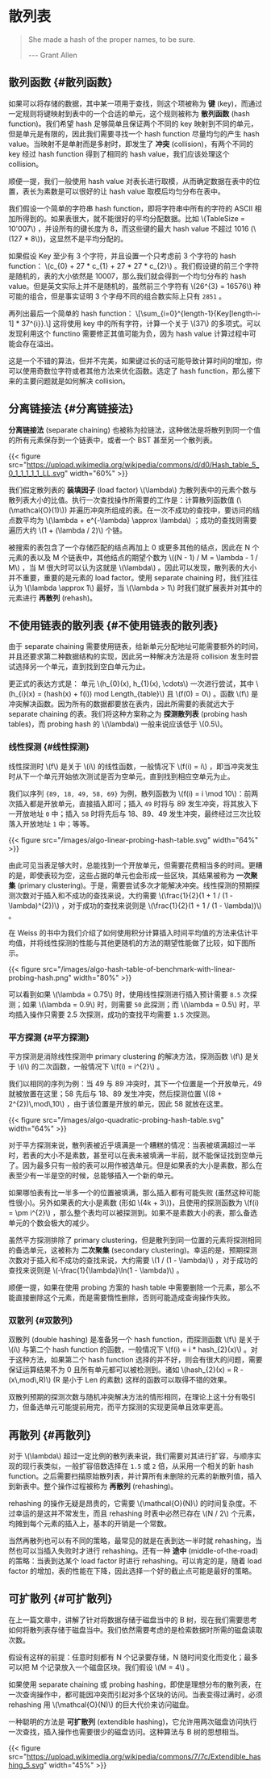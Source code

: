 # 散列表


> She made a hash of the proper names, to be sure.
>
> --- Grant Allen


## 散列函数 {#散列函数}

如果可以将存储的数据，其中某一项用于查找，则这个项被称为 **键** (key)，而通过一定规则将键映射到表中的一个合适的单元，这个规则被称为 **散列函数** (hash function)。我们希望 hash 足够简单且保证两个不同的 key 映射到不同的单元，但是单元是有限的，因此我们需要寻找一个 hash function 尽量均匀的产生 hash value。当映射不是单射而是多射时，即发生了 **冲突** (collision)，有两个不同的 key 经过 hash function 得到了相同的 hash value，我们应该处理这个 collision。

顺便一提，我们一般使用 hash value 对表长进行取模，从而确定数据在表中的位置，表长为素数是可以很好的让 hash value 取模后均匀分布在表中。

我们假设一个简单的字符串 hash function，即将字符串中所有的字符的 ASCII 相加所得到的。如果表很大，就不能很好的平均分配数据。比如 \\(TableSize = 10'007\\) ，并设所有的键长度为 8，而这些键的最大 hash value 不超过 1016 (\\(127 \* 8\\))，这显然不是平均分配的。

如果假设 Key 至少有 3 个字符，并且设置一个只考虑前 3 个字符的 hash function：
\\(c\_{0} + 27 \* c\_{1} + 27 \* 27 \* c\_{2}\\) 。我们假设键的前三个字符是随机的，表的大小依然是 10007，那么我们就会得到一个均匀分布的 hash value。但是英文实际上并不是随机的，虽然前三个字符有 \\(26^{3} = 16576\\) 种可能的组合，但是事实证明 3 个字母不同的组合数实际上只有 `2851` 。

再列出最后一个简单的 hash function： \\[\sum\_{i=0}^{length-1}{Key[length-i-1] \*
37^{i}}.\\] 这将使用 key 中的所有字符，计算一个关于 \\(37\\) 的多项式。可以发现利用这个 functino 需要修正其值可能为负，因为 hash value 计算过程中可能会存在溢出。

这是一个不错的算法，但并不完美，如果键过长的话可能导致计算时间的增加，你可以使用奇数位字符或者其他方法来优化函数。选定了 hash function，那么接下来的主要问题就是如何解决 collision。


## 分离链接法 {#分离链接法}

**分离链接法** (separate chaining) 也被称为拉链法，这种做法是将散列到同一个值的所有元素保存到一个链表中，或者一个 BST 甚至另一个散列表。

{{< figure src="https://upload.wikimedia.org/wikipedia/commons/d/d0/Hash_table_5_0_1_1_1_1_1_LL.svg" width="60%" >}}

我们假定散列表的 **装填因子** (load factor) \\(\lambda\\) 为散列表中的元素个数与散列表大小的比值。执行一次查找操作所需要的工作是：计算散列函数值 (\\(\mathcal{O}(1)\\)) 并遍历冲突所组成的表。在一次不成功的查找中，要访问的结点数平均为 \\(\lambda + e^{-\lambda} \approx \lambda\\) ；成功的查找则需要遍历大约 \\(1 + (\lambda / 2)\\) 个链。

被搜索的表包含了一个存储匹配的结点再加上 0 或更多其他的结点，因此在 N 个元素的表以及 M 个链表中，其他结点的期望个数为 \\((N - 1) / M = \lambda - 1 / M\\) ，当 M 很大时可以认为这就是 \\(\lambda\\) 。因此可以发现，散列表的大小并不重要，重要的是元素的 load
factor。使用 separate chaining 时，我们往往认为 \\(\lambda \approx 1\\) 最好，当 \\(\lambda > 1\\) 时我们就扩展表并对其中的元素进行 **再散列** (rehash)。


## 不使用链表的散列表 {#不使用链表的散列表}

由于 separate chaining 需要使用链表，给新单元分配地址可能需要额外的时间，并且还要求第二种数据结构的实现，因此另一种解决方法是将 collision 发生时尝试选择另一个单元，直到找到空白单元为止。

更正式的表达方式是： 单元 \\(h\_{0}(x), h\_{1}(x), \cdots\\) 一次进行尝试，其中 \\(h\_{i}(x) =
(hash(x) + f(i)) mod Length\_{table}\\) 且 \\(f(0) = 0\\) 。函数 \\(f\\) 是冲突解决函数。因为所有的数据都要放在表内，因此所需要的表就远大于 separate chaining 的表。我们将这种方案称之为 **探测散列表** (probing hash tables)，而 probing hash 的 \\(\lambda\\) 一般来说应该低于 \\(0.5\\)​。


### 线性探测 {#线性探测}

线性探测时 \\(f\\) 是关于 \\(i\\) 的线性函数，一般情况下 \\(f(i) = i\\) ，即当冲突发生时从下一个单元开始依次测试是否为空单元，直到找到相应空单元为止。

我们以序列 `{89, 18, 49, 58, 69}` 为例，散列函数为 \\(f(i) = i \mod 10\\)：前两次插入都是开放单元，直接插入即可；插入 `49` 时将与 89 发生冲突，将其放入下一开放地址
`0` 中；插入 `58` 时将先后与 18、89、49 发生冲突，最终经过三次比较落入开放地址 `1` 中；等等。

{{< figure src="/images/algo-linear-probing-hash-table.svg" width="64%" >}}

由此可见当表足够大时，总能找到一个开放单元，但需要花费相当多的时间。更糟的是，即使表较为空，这些占据的单元也会形成一些区块，其结果被称为 **一次聚集** (primary
clustering)。于是，需要尝试多次才能解决冲突。线性探测的预期探测次数对于插入和不成功的查找来说，大约需要 \\(\frac{1}{2}(1 + 1 / (1 - \lambda)^{2})\\) ，对于成功的查找来说则是 \\(\frac{1}{2}(1 + 1 / (1 - \lambda))\\) 。

在 Weiss 的书中为我们介绍了如何使用积分计算插入时间平均值的方法来估计平均值，并将线性探测的性能与其他更随机的方法的期望性能做了比较，如下图所示。

{{< figure src="/images/algo-hash-table-of-benchmark-with-linear-probing-hash.png" width="80%" >}}

可以看到如果 \\(\lambda = 0.75\\) 时，使用线性探测进行插入预计需要 `8.5` 次探测；如果 \\(\lambda =
0.9\\) 时，则需要 `50` 此探测；而 \\(\lambda = 0.5\\) 时，平均插入操作只需要 2.5 次探测，成功的查找平均需要 `1.5` 次探测。


### 平方探测 {#平方探测}

平方探测是消除线性探测中 primary clustering 的解决方法，探测函数 \\(f\\) 是关于 \\(i\\)
的二次函数，一般情况下 \\(f(i) = i^{2}\\) 。

我们以相同的序列为例：当 49 与 89 冲突时，其下一个位置是一个开放单元，49 就被放置在这里；58 先后与 18、89 发生冲突，然后探测位置 \\((8 + 2^{2})\\,mod\\,10\\) ，由于该位置是开放的单元，因此 58 就放在这里。

{{< figure src="/images/algo-quadratic-probing-hash-table.svg" width="64%" >}}

对于平方探测来说，散列表被近乎填满是一个糟糕的情况：当表被填满超过一半时，若表的大小不是素数，甚至可以在表未被填满一半前，就不能保证找到空单元了。因为最多只有一般的表可以用作被选单元。但是如果表的大小是素数，那么在表至少有一半是空的时候，总能够插入一个新的单元。

如果哪怕表有比一半多一个的位置被填满，那么插入都有可能失败 (虽然这种可能性很小)。另外如果表的大小是素数 (形如 \\(4k + 3\\))，且使用的探测函数为 \\(f(i) = \pm i^{2}\\) ，那么整个表均可以被探测到。如果不是素数大小的表，那么备选单元的个数会极大的减少。

虽然平方探测排除了 primary clustering，但是散列到同一位置的元素将探测相同的备选单元，这被称为 **二次聚集** (secondary clustering)。幸运的是，预期探测次数对于插入和不成功的查找来说，大约需要 \\(1 / (1 - \lambda)\\) ，对于成功的查找来说则是
\\(-\frac{1}{\lambda}\ln(1 - \lambda)\\) 。

顺便一提，如果在使用 probing 方案的 hash table 中需要删除一个元素，那么不能直接删除这个元素，而是需要惰性删除，否则可能造成查询操作失败。


### 双散列 {#双散列}

双散列 (double hashing) 是准备另一个 hash function，而探测函数 \\(f\\) 是关于 \\(i\\) 与第二个 hash function 的函数，一般情况下 \\(f(i) = i \* hash\_{2}(x)\\) 。对于这种方法，如果第二个 hash function 选择的并不好，则会有很大的问题，需要保证运算结果不为 0
且所有单元都可以被检测到。诸如 \\(hash\_{2}(x) = R - (x\\,mod\\,R)\\) (R 是小于 Len 的素数) 这样的函数可以取得不错的效果。

双散列预期的探测次数与随机冲突解决方法的情形相同，在理论上这十分有吸引力，但备选单元可能提前用完，而平方探测的实现更简单且效率更高。


## 再散列 {#再散列}

对于 \\(\lambda\\) 超过一定比例的散列表来说，我们需要对其进行扩容，与顺序实现的现行表类似，一般扩容倍数选择在 `1.5` 或 `2` 倍，从采用一个相关的新 hash function。之后需要扫描原始散列表，并计算所有未删除的元素的新散列值，插入到新表中。整个操作过程被称为
**再散列** (rehashing)。

rehashing 的操作无疑是昂贵的，它需要 \\(\mathcal{O}(N)\\) 的时间复杂度。不过幸运的是这并不常发生，而且 rehashing 时表中必然已存在 \\(N / 2\\) 个元素，均摊到每个元素的插入上，基本的开销是一个常数。

当然再散列也可以有不同的策略，最常见的就是在表到达一半时就 rehashing，当然也可以当插入失败时才进行 rehashing。还有一种 **途中** (middle-of-the-road) 的策略：当表到达某个 load factor 时进行 rehashing。可以肯定的是，随着 load factor 的增加，表的性能在下降，因此选择一个好的截止点可能是最好的策略。


## 可扩散列 {#可扩散列}

在上一篇文章中，讲解了针对将数据存储于磁盘当中的 B 树，现在我们需要思考如何将散列表存储于磁盘当中。我们依然需要考虑的是检索数据时所需的磁盘读取次数。

假设有这样的前提：任意时刻都有 N 个记录要存储，N 随时间变化而变化；最多可以把 M
个记录放入一个磁盘区块。我们假设 \\(M = 4\\) 。

如果使用 separate chaining 或 probing hashing，即使是理想分布的散列表，在一次查询操作中，都可能因冲突而引起对多个区块的访问。当表变得过满时，必须 rehashing 用
\\(\mathcal{O}(N)\\) 的巨大代价来访问磁盘。

一种聪明的方法是 **可扩散列** (extendible hashing)，它允许用两次磁盘访问执行一次查找，插入操作也需要很少的磁盘访问。这种算法与 B 树的思想相当。

{{< figure src="https://upload.wikimedia.org/wikipedia/commons/7/7c/Extendible_hashing_5.svg" width="45%" >}}
